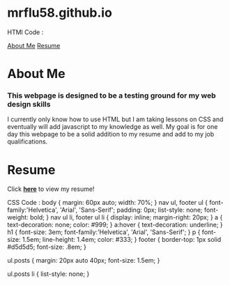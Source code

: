 # mrflu58.github.io


HTMl Code : 
<!DOCTYPE html>
<html>
<head>
	<title>Ryan Fluharty's Website</title>
</head>

<body>
	<a href="#About Me">About Me</a>
	<a href="#Resume">Resume</a>
	<div id="About Me">
		<h1>About Me</h1>
		<h3>This webpage is designed to be a testing ground for my web design skills</h1>
	</div>
		<p>I currently only know how to use HTML but I am taking lessons on CSS and eventually will add javascript to my knowledge as well. My goal is for one day this webpage to be a solid addition to my resume and add to my job qualifications.</p>
	<div id="Resume">
	<h1>Resume</h1>
	<p>Click <a href="resume.com"><strong>here</strong></a> to view my resume!</p>
	</div>





</body>
</html>

CSS Code :
body {
    margin: 60px auto;
    width: 70%;
}
nav ul, footer ul {
    font-family:'Helvetica', 'Arial', 'Sans-Serif';
    padding: 0px;
    list-style: none;
    font-weight: bold;
}
nav ul li, footer ul li {
    display: inline;
    margin-right: 20px;
}
a {
    text-decoration: none;
    color: #999;
}
a:hover {
    text-decoration: underline;
}
h1 {
    font-size: 3em;
    font-family:'Helvetica', 'Arial', 'Sans-Serif';
}
p {
    font-size: 1.5em;
    line-height: 1.4em;
    color: #333;
}
footer {
    border-top: 1px solid #d5d5d5;
    font-size: .8em;
}

ul.posts { 
    margin: 20px auto 40px; 
    font-size: 1.5em;
}

ul.posts li {
    list-style: none;
}
